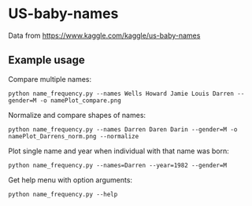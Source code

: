# US-baby-names

Data from https://www.kaggle.com/kaggle/us-baby-names


## Example usage

Compare multiple names:

	python name_frequency.py --names Wells Howard Jamie Louis Darren --gender=M -o namePlot_compare.png

Normalize and compare shapes of names:

	python name_frequency.py --names Darren Daren Darin --gender=M -o namePlot_Darrens_norm.png --normalize

Plot single name and year when individual with that name was born:

	python name_frequency.py --names=Darren --year=1982 --gender=M

Get help menu with option arguments:

	python name_frequency.py --help
